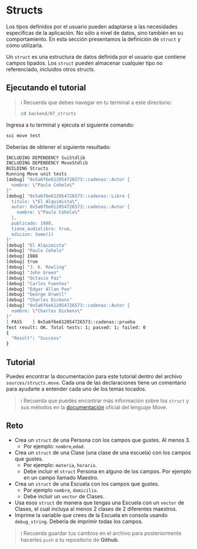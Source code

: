 # Structs

Los tipos definidos por el usuario pueden adaptarse a las necesidades específicas de la aplicación. No sólo a nivel de datos, sino también en su comportamiento. En esta sección presentamos la definición de `struct` y cómo utilizarla.

Un `struct` es una estructura de datos definida por el usuario que contiene campos tipados. Los `struct` pueden almacenar cualquier tipo no referenciado, incluidos otros structs.

## Ejecutando el tutorial

> :information_source: Recuerda que debes navegar en tu terminal a este directorio:
>```sh
>cd backend/07_structs
>```

Ingresa a tu terminal y ejecuta el siguiente comando:

```sh
sui move test
```

Deberías de obtener el siguiente resultado:
```sh
INCLUDING DEPENDENCY SuiStdlib
INCLUDING DEPENDENCY MoveStdlib
BUILDING Structs
Running Move unit tests
[debug] "0x5a6f6e612054726573::cadenas::Autor {
  nombre: \"Paulo Cohelo\"
}"
[debug] "0x5a6f6e612054726573::cadenas::Libro {
  titulo: \"El Alquimista\",
  autor: 0x5a6f6e612054726573::cadenas::Autor {
    nombre: \"Paulo Cohelo\"
  },
  publicado: 1988,
  tiene_audiolibro: true,
  edicion: Some(1)
}"
[debug] "El Alquimista"
[debug] "Paulo Cohelo"
[debug] 1988
[debug] true
[debug] "J. K. Rowling"
[debug] "John Green"
[debug] "Octavio Paz"
[debug] "Carlos Fuentes"
[debug] "Edgar Allan Poe"
[debug] "George Orwell"
[debug] "Charles Dickens"
[debug] "0x5a6f6e612054726573::cadenas::Autor {
  nombre: \"Charles Dickens\"
}"
[ PASS    ] 0x5a6f6e612054726573::cadenas::prueba
Test result: OK. Total tests: 1; passed: 1; failed: 0
{
  "Result": "Success"
}
```

## Tutorial

Puedes encontrar la documentación para este tutorial dentro del archivo `sources/structs.move`. Cada una de las declaraciones tiene un comentario para ayudarte a entender cada uno de los temas tocados.

> :information_source: Recuerda que puedes encontrar más información sobre los `struct` y sus métodos en la [documentación](https://move-language.github.io/move/structs-and-resources.html) oficial del lenguaje Move.

## Reto

* Crea un `struct` de una Persona con los campos que gustes. Al menos 3. 
    * Por ejemplo: `nombre`,`edad`.
* Crea un `struct` de una Clase (una clase de una escuela) con los campos que gustes.
    * Por ejemplo: `materia`, `horario`.
    * Debe incluir el `struct` Persona en alguno de los campos. Por ejemplo en un campo llamado Maestro.
* Crea un `struct` de una Escuela con los campos que gustes.
    * Por ejemplo `nombre`, `domicilio`.
    * Debe incluir un `vector` de Clases.
* Usa esos `struct` de manera que tengas una Escuela con un `vector` de Clases, el cual incluya al menos 2 clases de 2 diferentes maestros.
* Imprime la variable que crees de la Escuela en consola usando `debug_string`. Debería de imprimir todas los campos.

> :information_source: Recuerda guardar tus cambios en el archivo para posteriormente hacerles `push` a tu repositorio de **Github**.